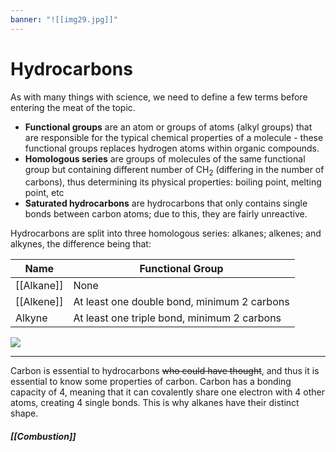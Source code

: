 ```yaml
---
banner: "![[img29.jpg]]"
---
```

# Hydrocarbons
As with many things with science, we need to define a few terms before entering the meat of the topic.
- **Functional groups** are an atom or groups of atoms (alkyl groups) that are responsible for the typical chemical properties of a molecule - these functional groups replaces hydrogen atoms within organic compounds.
- **Homologous series** are groups of molecules of the same functional group but containing different number of CH<sub>2</sub> (differing in the number of carbons), thus determining its physical properties: boiling point, melting point, etc
- **Saturated hydrocarbons** are hydrocarbons that only contains single bonds between carbon atoms; due to this, they are fairly unreactive.

Hydrocarbons are split into three homologous series: alkanes; alkenes; and alkynes, the difference being that:

Name | Functional Group
--- | ---
[[Alkane]] | None
[[Alkene]] | At least one double bond, minimum 2 carbons
Alkyne | At least one triple bond, minimum 2 carbons

<img src="https://mint-garden.netlify.app/assets/image/Alk-ane-ene-yne.png" style="max-width:100%;height:auto">

---
Carbon is essential to hydrocarbons ~~who could have thought~~, and thus it is essential to know some properties of carbon. Carbon has a bonding capacity of 4, meaning that it can covalently share one electron with 4 other atoms, creating 4 single bonds. This is why alkanes have their distinct shape.

##### [[Combustion]]